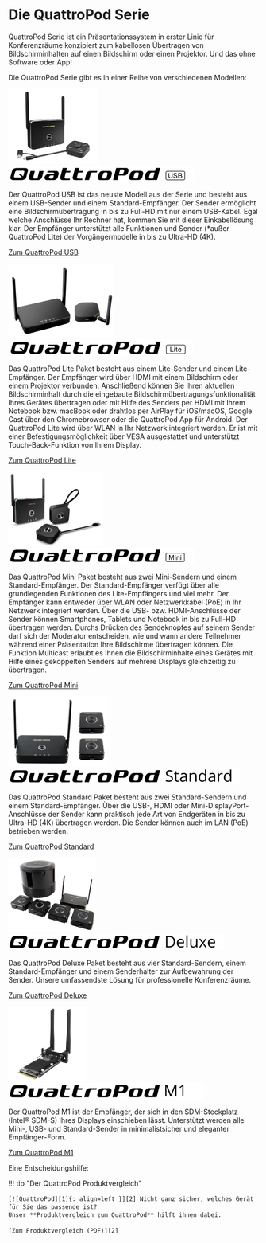 # Die QuattroPod Serie

QuattroPod Serie ist ein Präsentationssystem in erster Linie für Konferenzräume konzipiert zum kabellosen Übertragen von Bildschirminhalten auf einen Bildschirm oder einen Projektor. Und das ohne Software oder App!

Die QuattroPod Serie gibt es in einer Reihe von verschiedenen Modellen: 

<div class="md-showcase">
	<img src="assets/img/quattropod.usb.png" alt="Abbildung: QuattroPod USB">
	<div>
		<img src="assets/img/quattropod-usb.black.logo.png" alt="Logo: QuattroPod USB">
		<p>Der QuattroPod USB ist das neuste Modell aus der Serie und besteht aus einem USB-Sender und einem Standard-Empfänger. Der Sender ermöglicht eine Bildschirmübertragung in bis zu Full-HD mit nur einem USB-Kabel. Egal welche Anschlüsse Ihr Rechner hat, kommen Sie mit dieser Einkabellösung klar. Der Empfänger unterstützt alle Funktionen und Sender (*außer QuattroPod Lite) der Vorgängermodelle in bis zu Ultra-HD (4K).</p>
		<p><a href="usb/intro">Zum QuattroPod USB</a></p>
	</div>
</div>
<div class="md-showcase">
	<img src="assets/img/quattropod.lite.png" alt="Abbildung: QuattroPod Lite">
	<div>
		<img src="assets/img/quattropod-lite.black.logo.png" alt="Logo: QuattroPod Lite">
		<p>Das QuattroPod Lite Paket besteht aus einem Lite-Sender und einem Lite-Empfänger. Der Empfänger wird über HDMI mit einem Bildschirm oder einem Projektor verbunden. Anschließend können Sie Ihren aktuellen Bildschirminhalt durch die eingebaute Bildschirmübertragungsfunktionalität Ihres Gerätes übertragen oder mit Hilfe des Senders per HDMI mit Ihrem Notebook bzw. macBook oder drahtlos per AirPlay für iOS/macOS, Google Cast über den Chromebrowser oder die QuattroPod App für Android. Der QuattroPod Lite wird über WLAN in Ihr Netzwerk integriert werden. Er ist mit einer Befestigungsmöglichkeit über VESA ausgestattet und unterstützt Touch-Back-Funktion von Ihrem Display.</p>
		<p><a href="lite/intro">Zum QuattroPod Lite</a></p>
	</div>
</div>
<div class="md-showcase">
	<img src="assets/img/quattropod.mini.png" alt="Abbildung: QuattroPod Mini">
	<div>
		<img src="assets/img/quattropod-mini.black.logo.png" alt="Logo: QuattroPod Mini">
		<p>Das QuattroPod Mini Paket besteht aus zwei Mini-Sendern und einem Standard-Empfänger. Der Standard-Empfänger verfügt über alle grundlegenden Funktionen des Lite-Empfängers und viel mehr. Der Empfänger kann entweder über WLAN oder Netzwerkkabel (PoE) in Ihr Netzwerk integriert werden. Über die USB- bzw. HDMI-Anschlüsse der Sender können Smartphones, Tablets und Notebook in bis zu Full-HD übertragen werden. Durchs Drücken des Sendeknopfes auf seinem Sender darf sich der Moderator entscheiden, wie und wann andere Teilnehmer während einer Präsentation Ihre Bildschirme übertragen können. Die Funktion Multicast erlaubt es Ihnen die Bildschirminhalte eines Gerätes mit Hilfe eines gekoppelten Senders auf mehrere Displays gleichzeitig zu übertragen.</p>
		<p><a href="mini/intro">Zum QuattroPod Mini</a></p>
	</div>
</div>
<div class="md-showcase">
	<img src="assets/img/quattropod.standard.png" alt="Abbildung: QuattroPod Standard">
	<div>
		<img src="assets/img/quattropod-standard.black.logo.png" alt="Logo: QuattroPod Standard">
		<p>Das QuattroPod Standard Paket besteht aus zwei Standard-Sendern und einem Standard-Empfänger. Über die USB-, HDMI oder Mini-DisplayPort-Anschlüsse der Sender kann praktisch jede Art von Endgeräten in bis zu Ultra-HD (4K) übertragen werden. Die Sender können auch im LAN (PoE) betrieben werden. </p>
		<p><a href="standard/intro">Zum QuattroPod Standard</a></p>
	</div>
</div>
<div class="md-showcase">
	<img src="assets/img/quattropod.deluxe.png" alt="Abbildung: QuattroPod Deluxe">
	<div>
		<img src="assets/img/quattropod-deluxe.black.logo.png" alt="Logo: QuattroPod Deluxe">
		<p>Das QuattroPod Deluxe Paket besteht aus vier Standard-Sendern, einem Standard-Empfänger und einem Senderhalter zur Aufbewahrung der Sender. Unsere umfassendste Lösung für professionelle Konferenzräume.</p>
		<p><a href="deluxe/intro">Zum QuattroPod Deluxe</a></p>
	</div>
</div>
<div class="md-showcase">
	<img src="assets/img/quattropod.m1.png" alt="Abbildung: QuattroPod M1">
	<div>
		<img src="assets/img/quattropod-m1.black.logo.png" alt="Logo: QuattroPod M1">
		<p>Der QuattroPod M1 ist der Empfänger, der sich in den SDM-Steckplatz (Intel® SDM-S) Ihres Displays einschieben lässt. Unterstützt werden alle Mini-, USB- und Standard-Sender in minimalistsicher und eleganter Empfänger-Form.</p>
		<p><a href="m1/intro">Zum QuattroPod M1</a></p>
	</div>
</div>

Eine Entscheidungshilfe:

!!! tip "Der QuattroPod Produktvergleich"

    [![QuattroPod][1]{: align=left }][2] Nicht ganz sicher, welches Gerät für Sie das passende ist?   
	Unser **Produktvergleich zum QuattroPod** hilft ihnen dabei.
	
	[Zum Produktvergleich (PDF)][2]

  [1]: assets/img/quattropod.produktvergleich.de.png
  [2]: https://download.stueber.de/doc/de/quattropod/quattropod.produktvergleich.de.pdf
